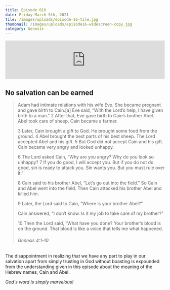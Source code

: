 ```yaml
---
title: Episode 016
date: Friday March 5th, 2021
tile: /images/uploads/episode-16-tile.jpg
thumbnail: /images/uploads/episode16-widescreen-copy.jpg
category: Genesis
---
```

<iframe title="0016 - No salvation can be earned" height="122" width="100%" style="border: none;" scrolling="no" data-name="pb-iframe-player" src="https://www.podbean.com/media/player/fr6j9-fcb116?from=pb6admin&download=1&version=1&auto=0&share=1&download=1&rtl=0&fonts=Helvetica&skin=1&pfauth=&btn-skin=107"></iframe>

## No salvation can be earned

> Adam had intimate relations with his wife Eve. She became pregnant and gave birth to Cain.\[a] Eve said, “With the Lord’s help, I have given birth to a man.” 2 After that, Eve gave birth to Cain’s brother Abel. Abel took care of sheep. Cain became a farmer.
>
> 3 Later, Cain brought a gift to God. He brought some food from the ground. 4 Abel brought the best parts of his best sheep. The Lord accepted Abel and his gift. 5 But God did not accept Cain and his gift. Cain became very angry and looked unhappy.
>
> 6 The Lord asked Cain, “Why are you angry? Why do you look so unhappy? 7 If you do good, I will accept you. But if you do not do good, sin is ready to attack you. Sin wants you. But you must rule over it.”
>
> 8 Cain said to his brother Abel, “Let’s go out into the field.” So Cain and Abel went into the field. Then Cain attacked his brother Abel and killed him.
>
> 9 Later, the Lord said to Cain, “Where is your brother Abel?”
>
> Cain answered, “I don’t know. Is it my job to take care of my brother?”
>
> 10 Then the Lord said, “What have you done? Your brother’s blood is on the ground. That blood is like a voice that tells me what happened. 
>
> ###### Genesis 4:1-10

The disappointment in realizing that we have any part to play in our salvation apart from simply trusting in God without boasting is expounded from the understanding given in this episode about the meaning of the Hebrew names, Cain and Abel. 

*God's word is simply marvelous!*